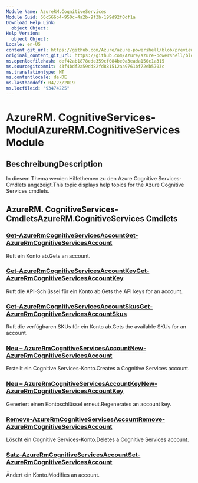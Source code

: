 ```yaml
---
Module Name: AzureRM.CognitiveServices
Module Guid: 66c566b4-950c-4a2b-9f3b-199d92f0df1a
Download Help Link:
  object Object: 
Help Version:
  object Object: 
Locale: en-US
content_git_url: https://github.com/Azure/azure-powershell/blob/preview/src/ResourceManager/CognitiveServices/Commands.Management.CognitiveServices/help/AzureRM.CognitiveServices.md
original_content_git_url: https://github.com/Azure/azure-powershell/blob/preview/src/ResourceManager/CognitiveServices/Commands.Management.CognitiveServices/help/AzureRM.CognitiveServices.md
ms.openlocfilehash: def42ab1878ede359cf084be0a3eada150c1a315
ms.sourcegitcommit: 43f4bdf2a59dd82fd881512aa9761bf72eb5703c
ms.translationtype: MT
ms.contentlocale: de-DE
ms.lasthandoff: 04/23/2019
ms.locfileid: "93474225"
---
```

# <span data-ttu-id="27e3a-101">AzureRM. CognitiveServices-Modul</span><span class="sxs-lookup"><span data-stu-id="27e3a-101">AzureRM.CognitiveServices Module</span></span>
## <span data-ttu-id="27e3a-102">Beschreibung</span><span class="sxs-lookup"><span data-stu-id="27e3a-102">Description</span></span>
<span data-ttu-id="27e3a-103">In diesem Thema werden Hilfethemen zu den Azure Cognitive Services-Cmdlets angezeigt.</span><span class="sxs-lookup"><span data-stu-id="27e3a-103">This topic displays help topics for the Azure Cognitive Services cmdlets.</span></span>

## <span data-ttu-id="27e3a-104">AzureRM. CognitiveServices-Cmdlets</span><span class="sxs-lookup"><span data-stu-id="27e3a-104">AzureRM.CognitiveServices Cmdlets</span></span>
### [<span data-ttu-id="27e3a-105">Get-AzureRmCognitiveServicesAccount</span><span class="sxs-lookup"><span data-stu-id="27e3a-105">Get-AzureRmCognitiveServicesAccount</span></span>](Get-AzureRmCognitiveServicesAccount.md)
<span data-ttu-id="27e3a-106">Ruft ein Konto ab.</span><span class="sxs-lookup"><span data-stu-id="27e3a-106">Gets an account.</span></span>

### [<span data-ttu-id="27e3a-107">Get-AzureRmCognitiveServicesAccountKey</span><span class="sxs-lookup"><span data-stu-id="27e3a-107">Get-AzureRmCognitiveServicesAccountKey</span></span>](Get-AzureRmCognitiveServicesAccountKey.md)
<span data-ttu-id="27e3a-108">Ruft die API-Schlüssel für ein Konto ab.</span><span class="sxs-lookup"><span data-stu-id="27e3a-108">Gets the API keys for an account.</span></span>

### [<span data-ttu-id="27e3a-109">Get-AzureRmCognitiveServicesAccountSkus</span><span class="sxs-lookup"><span data-stu-id="27e3a-109">Get-AzureRmCognitiveServicesAccountSkus</span></span>](Get-AzureRmCognitiveServicesAccountSkus.md)
<span data-ttu-id="27e3a-110">Ruft die verfügbaren SKUs für ein Konto ab.</span><span class="sxs-lookup"><span data-stu-id="27e3a-110">Gets the available SKUs for an account.</span></span>

### [<span data-ttu-id="27e3a-111">Neu – AzureRmCognitiveServicesAccount</span><span class="sxs-lookup"><span data-stu-id="27e3a-111">New-AzureRmCognitiveServicesAccount</span></span>](New-AzureRmCognitiveServicesAccount.md)
<span data-ttu-id="27e3a-112">Erstellt ein Cognitive Services-Konto.</span><span class="sxs-lookup"><span data-stu-id="27e3a-112">Creates a Cognitive Services account.</span></span>

### [<span data-ttu-id="27e3a-113">Neu – AzureRmCognitiveServicesAccountKey</span><span class="sxs-lookup"><span data-stu-id="27e3a-113">New-AzureRmCognitiveServicesAccountKey</span></span>](New-AzureRmCognitiveServicesAccountKey.md)
<span data-ttu-id="27e3a-114">Generiert einen Kontoschlüssel erneut.</span><span class="sxs-lookup"><span data-stu-id="27e3a-114">Regenerates an account key.</span></span>

### [<span data-ttu-id="27e3a-115">Remove-AzureRmCognitiveServicesAccount</span><span class="sxs-lookup"><span data-stu-id="27e3a-115">Remove-AzureRmCognitiveServicesAccount</span></span>](Remove-AzureRmCognitiveServicesAccount.md)
<span data-ttu-id="27e3a-116">Löscht ein Cognitive Services-Konto.</span><span class="sxs-lookup"><span data-stu-id="27e3a-116">Deletes a Cognitive Services account.</span></span>

### [<span data-ttu-id="27e3a-117">Satz-AzureRmCognitiveServicesAccount</span><span class="sxs-lookup"><span data-stu-id="27e3a-117">Set-AzureRmCognitiveServicesAccount</span></span>](Set-AzureRmCognitiveServicesAccount.md)
<span data-ttu-id="27e3a-118">Ändert ein Konto.</span><span class="sxs-lookup"><span data-stu-id="27e3a-118">Modifies an account.</span></span>

